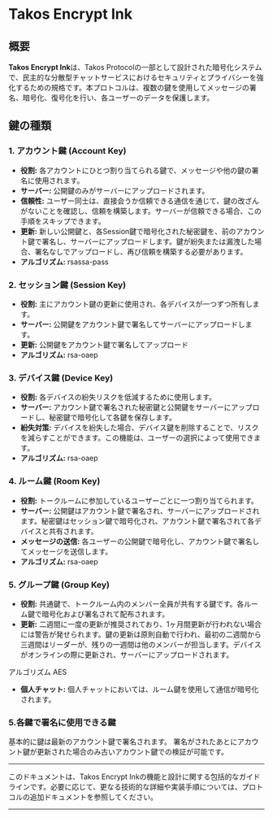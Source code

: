 # Takos Encrypt Ink

## 概要
**Takos Encrypt Ink**は、Takos Protocolの一部として設計された暗号化システムで、民主的な分散型チャットサービスにおけるセキュリティとプライバシーを強化するための規格です。本プロトコルは、複数の鍵を使用してメッセージの署名、暗号化、復号化を行い、各ユーザーのデータを保護します。

## 鍵の種類

### 1. アカウント鍵 (Account Key)
- **役割:** 各アカウントにひとつ割り当てられる鍵で、メッセージや他の鍵の署名に使用されます。
- **サーバー:** 公開鍵のみがサーバーにアップロードされます。
- **信頼性:** ユーザー同士は、直接会うか信頼できる通信を通じて、鍵の改ざんがないことを確認し、信頼を構築します。サーバーが信頼できる場合、この手順をスキップできます。
- **更新:** 新しい公開鍵と、各Session鍵で暗号化された秘密鍵を、前のアカウント鍵で署名し、サーバーにアップロードします。鍵が紛失または漏洩した場合、署名なしでアップロードし、再び信頼を構築する必要があります。
- **アルゴリズム:** rsassa-pass

### 2. セッション鍵 (Session Key)
- **役割:** 主にアカウント鍵の更新に使用され、各デバイスが一つずつ所有します。
- **サーバー:** 公開鍵をアカウント鍵で署名してサーバーにアップロードします。
- **更新:** 公開鍵をアカウント鍵で署名してアップロード
- **アルゴリズム:** rsa-oaep

### 3. デバイス鍵 (Device Key)
- **役割:** 各デバイスの紛失リスクを低減するために使用します。
- **サーバー:** アカウント鍵で署名された秘密鍵と公開鍵をサーバーにアップロードし、秘密鍵で暗号化して各鍵を保存します。
- **紛失対策:** デバイスを紛失した場合、デバイス鍵を削除することで、リスクを減らすことができます。この機能は、ユーザーの選択によって使用できます。
- **アルゴリズム:** rsa-oaep

### 4. ルーム鍵 (Room Key)
- **役割:** トークルームに参加しているユーザーごとに一つ割り当てられます。
- **サーバー:** 公開鍵はアカウント鍵で署名され、サーバーにアップロードされます。秘密鍵はセッション鍵で暗号化され、アカウント鍵で署名されて各デバイスと共有されます。
- **メッセージの送信:** 各ユーザーの公開鍵で暗号化し、アカウント鍵で署名してメッセージを送信します。
- **アルゴリズム:** rsa-oaep

### 5. グループ鍵 (Group Key)
- **役割:** 共通鍵で、トークルーム内のメンバー全員が共有する鍵です。各ルーム鍵で暗号化および署名されて配布されます。
- **更新:** 二週間に一度の更新が推奨されており、1ヶ月間更新が行われない場合には警告が発せられます。鍵の更新は原則自動で行われ、最初の二週間から三週間はリーダーが、残りの一週間は他のメンバーが担当します。デバイスがオンラインの際に更新され、サーバーにアップロードされます。

アルゴリズム AES

- **個人チャット:** 個人チャットにおいては、ルーム鍵を使用して通信が暗号化されます。

### 5.各鍵で署名に使用できる鍵

基本的に鍵は最新のアカウント鍵で署名されます。
署名がされたあとにアカウント鍵が更新された場合のみ古いアカウント鍵での検証が可能です。

---

このドキュメントは、Takos Encrypt Inkの機能と設計に関する包括的なガイドラインです。必要に応じて、更なる技術的な詳細や実装手順については、プロトコルの追加ドキュメントを参照してください。

---